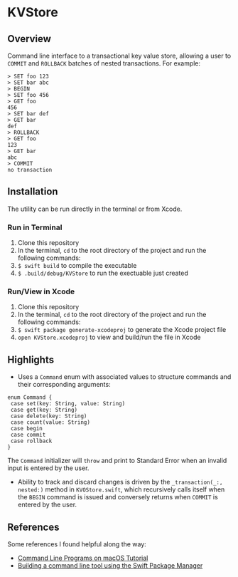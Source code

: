 # KVStore

## Overview
Command line interface to a transactional key value store, allowing a user to `COMMIT` and `ROLLBACK` batches of nested transactions. For example:

```
> SET foo 123
> SET bar abc
> BEGIN
> SET foo 456
> GET foo
456
> SET bar def
> GET bar
def
> ROLLBACK
> GET foo
123
> GET bar
abc
> COMMIT
no transaction
```
## Installation
The utility can be run directly in the terminal or from Xcode.

### Run in Terminal
 1. Clone this repository
 2. In the terminal, `cd` to the root directory of the project and run the following commands:
 3. `$ swift build` to compile the executable
 4. `$ .build/debug/KVStore` to run the exectuable just created

### Run/View in Xcode
 1. Clone this repository
 2. In the terminal, `cd` to the root directory of the project and run the following commands:
 3. `$ swift package generate-xcodeproj` to generate the Xcode project file
 4. `open KVStore.xcodeproj` to view and build/run the file in Xcode

## Highlights
 * Uses a `Command` enum with associated values to structure commands and their corresponding arguments:
 ```
 enum Command {
  case set(key: String, value: String)
  case get(key: String)
  case delete(key: String)
  case count(value: String)
  case begin
  case commit
  case rollback
 }
 ```
 The `Command` initializer will `throw` and print to Standard Error when an invalid input is entered by the user.
 
 * Ability to track and discard changes is driven by the `_transaction(_:, nested:)` method in `KVOStore.swift`, which recursively calls itself when the `BEGIN` command is issued and conversely returns when `COMMIT` is entered by the user.

## References
Some references I found helpful along the way:
 * [Command Line Programs on macOS Tutorial](https://www.raywenderlich.com/128039/command-line-programs-macos-tutorial)
 * [Building a command line tool using the Swift Package Manager](https://medium.com/@johnsundell/building-a-command-line-tool-using-the-swift-package-manager-3dd96ce360b1)
